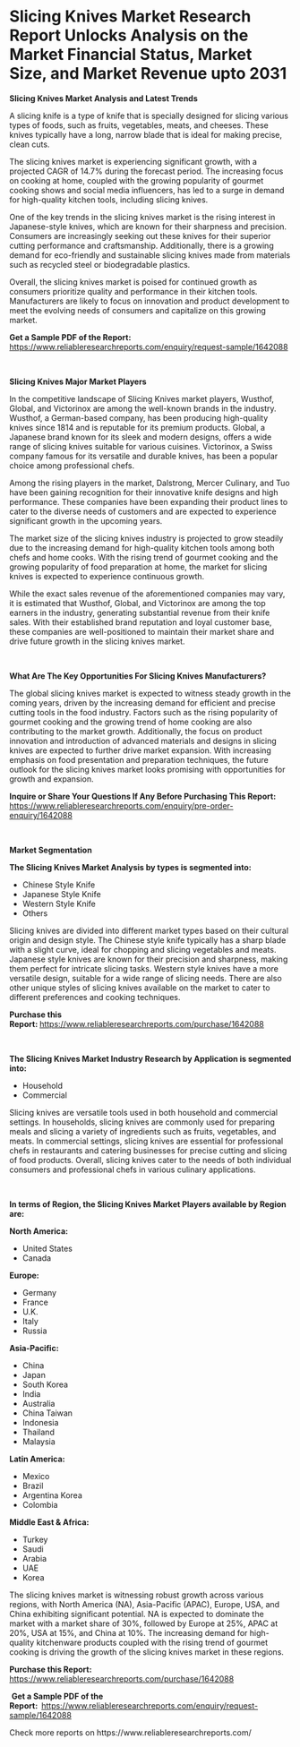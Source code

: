 <p><h1>Slicing Knives Market Research Report Unlocks Analysis on the Market Financial Status, Market Size, and Market Revenue upto 2031</h1></p><p><strong>Slicing Knives Market Analysis and Latest Trends</strong></p>
<p><p>A slicing knife is a type of knife that is specially designed for slicing various types of foods, such as fruits, vegetables, meats, and cheeses. These knives typically have a long, narrow blade that is ideal for making precise, clean cuts.</p><p>The slicing knives market is experiencing significant growth, with a projected CAGR of 14.7% during the forecast period. The increasing focus on cooking at home, coupled with the growing popularity of gourmet cooking shows and social media influencers, has led to a surge in demand for high-quality kitchen tools, including slicing knives.</p><p>One of the key trends in the slicing knives market is the rising interest in Japanese-style knives, which are known for their sharpness and precision. Consumers are increasingly seeking out these knives for their superior cutting performance and craftsmanship. Additionally, there is a growing demand for eco-friendly and sustainable slicing knives made from materials such as recycled steel or biodegradable plastics.</p><p>Overall, the slicing knives market is poised for continued growth as consumers prioritize quality and performance in their kitchen tools. Manufacturers are likely to focus on innovation and product development to meet the evolving needs of consumers and capitalize on this growing market.</p></p>
<p><strong>Get a Sample PDF of the Report:&nbsp;</strong> <a href="https://www.reliableresearchreports.com/enquiry/request-sample/1642088">https://www.reliableresearchreports.com/enquiry/request-sample/1642088</a></p>
<p>&nbsp;</p>
<p><strong>Slicing Knives Major Market Players</strong></p>
<p><p>In the competitive landscape of Slicing Knives market players, Wusthof, Global, and Victorinox are among the well-known brands in the industry. Wusthof, a German-based company, has been producing high-quality knives since 1814 and is reputable for its premium products. Global, a Japanese brand known for its sleek and modern designs, offers a wide range of slicing knives suitable for various cuisines. Victorinox, a Swiss company famous for its versatile and durable knives, has been a popular choice among professional chefs.</p><p>Among the rising players in the market, Dalstrong, Mercer Culinary, and Tuo have been gaining recognition for their innovative knife designs and high performance. These companies have been expanding their product lines to cater to the diverse needs of customers and are expected to experience significant growth in the upcoming years.</p><p>The market size of the slicing knives industry is projected to grow steadily due to the increasing demand for high-quality kitchen tools among both chefs and home cooks. With the rising trend of gourmet cooking and the growing popularity of food preparation at home, the market for slicing knives is expected to experience continuous growth.</p><p>While the exact sales revenue of the aforementioned companies may vary, it is estimated that Wusthof, Global, and Victorinox are among the top earners in the industry, generating substantial revenue from their knife sales. With their established brand reputation and loyal customer base, these companies are well-positioned to maintain their market share and drive future growth in the slicing knives market.</p></p>
<p>&nbsp;</p>
<p><strong>What Are The Key Opportunities For Slicing Knives Manufacturers?</strong></p>
<p><p>The global slicing knives market is expected to witness steady growth in the coming years, driven by the increasing demand for efficient and precise cutting tools in the food industry. Factors such as the rising popularity of gourmet cooking and the growing trend of home cooking are also contributing to the market growth. Additionally, the focus on product innovation and introduction of advanced materials and designs in slicing knives are expected to further drive market expansion. With increasing emphasis on food presentation and preparation techniques, the future outlook for the slicing knives market looks promising with opportunities for growth and expansion.</p></p>
<p><strong>Inquire or Share Your Questions If Any Before Purchasing This Report:</strong> <a href="https://www.reliableresearchreports.com/enquiry/pre-order-enquiry/1642088">https://www.reliableresearchreports.com/enquiry/pre-order-enquiry/1642088</a></p>
<p>&nbsp;</p>
<p><strong>Market Segmentation</strong></p>
<p><strong>The Slicing Knives Market Analysis by types is segmented into:</strong></p>
<p><ul><li>Chinese Style Knife</li><li>Japanese Style Knife</li><li>Western Style Knife</li><li>Others</li></ul></p>
<p><p>Slicing knives are divided into different market types based on their cultural origin and design style. The Chinese style knife typically has a sharp blade with a slight curve, ideal for chopping and slicing vegetables and meats. Japanese style knives are known for their precision and sharpness, making them perfect for intricate slicing tasks. Western style knives have a more versatile design, suitable for a wide range of slicing needs. There are also other unique styles of slicing knives available on the market to cater to different preferences and cooking techniques.</p></p>
<p><strong>Purchase this Report:&nbsp;</strong><a href="https://www.reliableresearchreports.com/purchase/1642088">https://www.reliableresearchreports.com/purchase/1642088</a></p>
<p>&nbsp;</p>
<p><strong>The Slicing Knives Market Industry Research by Application is segmented into:</strong></p>
<p><ul><li>Household</li><li>Commercial</li></ul></p>
<p><p>Slicing knives are versatile tools used in both household and commercial settings. In households, slicing knives are commonly used for preparing meals and slicing a variety of ingredients such as fruits, vegetables, and meats. In commercial settings, slicing knives are essential for professional chefs in restaurants and catering businesses for precise cutting and slicing of food products. Overall, slicing knives cater to the needs of both individual consumers and professional chefs in various culinary applications.</p></p>
<p>&nbsp;</p>
<p><strong>In terms of Region, the Slicing Knives Market Players available by Region are:</strong></p>
<p>
    <p> <strong> North America: </strong>
        <ul>
            <li>United States</li>
            <li>Canada</li>
        </ul>
        </p> 
    <p> <strong> Europe: </strong>
        <ul>
            <li>Germany</li>
            <li>France</li>
            <li>U.K.</li>
            <li>Italy</li>
            <li>Russia</li>
        </ul>
        </p> 
    <p> <strong> Asia-Pacific: </strong>
        <ul>
            <li>China</li>
            <li>Japan</li>
            <li>South Korea</li>
            <li>India</li>
            <li>Australia</li>
            <li>China Taiwan</li>
            <li>Indonesia</li>
            <li>Thailand</li>
            <li>Malaysia</li>
        </ul>
        </p> 
    <p> <strong> Latin America: </strong>
        <ul>
            <li>Mexico</li>
            <li>Brazil</li>
            <li>Argentina Korea</li>
            <li>Colombia</li>
        </ul>
        </p> 
    <p> <strong> Middle East & Africa: </strong>
        <ul>
            <li>Turkey</li>
            <li>Saudi</li>
            <li>Arabia</li>
            <li>UAE</li>
            <li>Korea</li>
        </ul>
    </p>
    </p>
<p><p>The slicing knives market is witnessing robust growth across various regions, with North America (NA), Asia-Pacific (APAC), Europe, USA, and China exhibiting significant potential. NA is expected to dominate the market with a market share of 30%, followed by Europe at 25%, APAC at 20%, USA at 15%, and China at 10%. The increasing demand for high-quality kitchenware products coupled with the rising trend of gourmet cooking is driving the growth of the slicing knives market in these regions.</p></p>
<p><strong>Purchase this Report: </strong><a href="https://www.reliableresearchreports.com/purchase/1642088">https://www.reliableresearchreports.com/purchase/1642088</a></p>
<p>&nbsp;<strong>Get a Sample PDF of the Report:&nbsp;&nbsp;</strong><a href="https://www.reliableresearchreports.com/enquiry/request-sample/1642088">https://www.reliableresearchreports.com/enquiry/request-sample/1642088</a></p>
<p><strong></strong></p>
<p>Check more reports on https://www.reliableresearchreports.com/</p>